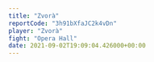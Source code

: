 ```yaml
---
title: "Zvorà"
reportCode: "3h91bXfaJC2k4vDn"
player: "Zvorà"
fight: "Opera Hall"
date: 2021-09-02T19:09:04.426000+00:00
---
```

